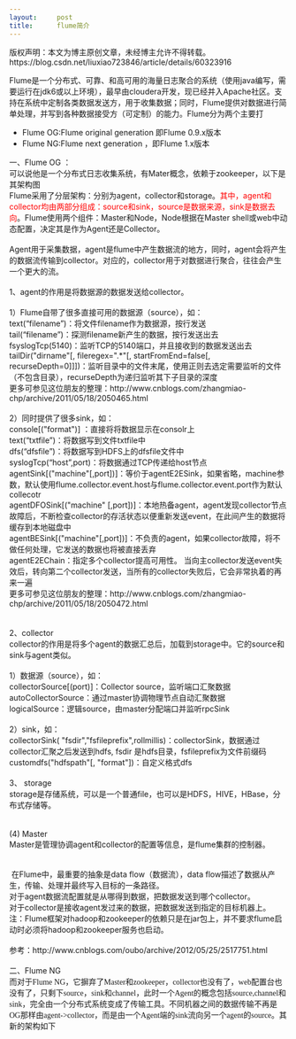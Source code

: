 ```yaml
---
layout:     post
title:      flume简介
---
```

<div id="article_content" class="article_content clearfix csdn-tracking-statistics" data-pid="blog" data-mod="popu_307" data-dsm="post">
								<div class="article-copyright">
					版权声明：本文为博主原创文章，未经博主允许不得转载。					https://blog.csdn.net/liuxiao723846/article/details/60323916				</div>
								            <link rel="stylesheet" href="https://csdnimg.cn/release/phoenix/template/css/ck_htmledit_views-f76675cdea.css">
						<div class="htmledit_views" id="content_views">
                
<p>Flume是一个分布式、可靠、和高可用的海量日志聚合的系统（使用java编写，需要运行在jdk6或以上环境），最早由cloudera开发，现已经并入Apache社区。支持在系统中定制各类数据发送方，用于收集数据；同时，Flume提供对数据进行简单处理，并写到各种数据接受方（可定制）的能力。Flume分为两个主要打</p>
<p></p>
<ul><li>Flume OG:Flume original generation 即Flume 0.9.x版本</li><li>Flume NG:Flume next generation ，即Flume 1.x版本</li></ul><div>一、Flume OG ：</div>
<div>可以说他是一个分布式日志收集系统，有Mater概念，依赖于zookeeper，以下是其架构图</div>
<div><img src="https://img-blog.csdn.net/20170304123727755?watermark/2/text/aHR0cDovL2Jsb2cuY3Nkbi5uZXQvbGl1eGlhbzcyMzg0Ng==/font/5a6L5L2T/fontsize/400/fill/I0JBQkFCMA==/dissolve/70/gravity/Center" alt=""><br></div>
<div>Flume采用了分层架构：分别为agent，collector和storage。<span style="color:#ff0000;">其中，agent和collector均由两部分组成：source和sink，source是数据来源，sink是数据去向</span>。Flume使用两个组件：Master和Node，Node根据在Master shell或web中动态配置，决定其是作为Agent还是Collector。<span></span></div>
<div><br>
Agent用于采集数据，agent是flume中产生数据流的地方，同时，agent会将产生的数据流传输到collector。对应的，collector用于对数据进行聚合，往往会产生一个更大的流。<br></div>
<div><br></div>
<div>1、agent的作用是将数据源的数据发送给collector。<br><br>
1）Flume自带了很多直接可用的数据源（source），如：<br>
text(“filename”)：将文件filename作为数据源，按行发送<br>
tail(“filename”)：探测filename新产生的数据，按行发送出去<br>
fsyslogTcp(5140)：监听TCP的5140端口，并且接收到的数据发送出去<br>
tailDir("dirname"[, fileregex=".*"[, startFromEnd=false[, recurseDepth=0]]])：监听目录中的文件末尾，使用正则去选定需要监听的文件（不包含目录），recurseDepth为递归监听其下子目录的深度<br>
更多可参见这位朋友的整理：http://www.cnblogs.com/zhangmiao-chp/archive/2011/05/18/2050465.html<br><br>
2）同时提供了很多sink，如：<br>
console[("format")] ：直接将将数据显示在consolr上<br>
text(“txtfile”)：将数据写到文件txtfile中<br>
dfs(“dfsfile”)：将数据写到HDFS上的dfsfile文件中<br>
syslogTcp(“host”,port)：将数据通过TCP传递给host节点<br>
agentSink[("machine"[,port])]：等价于agentE2ESink，如果省略，machine参数，默认使用flume.collector.event.host与flume.collector.event.port作为默认collecotr<br>
agentDFOSink[("machine" [,port])]：本地热备agent，agent发现collector节点故障后，不断检查collector的存活状态以便重新发送event，在此间产生的数据将缓存到本地磁盘中<br>
agentBESink[("machine"[,port])]：不负责的agent，如果collector故障，将不做任何处理，它发送的数据也将被直接丢弃<br>
agentE2EChain：指定多个collector提高可用性。 当向主collector发送event失效后，转向第二个collector发送，当所有的collector失败后，它会非常执着的再来一遍<br>
更多可参见这位朋友的整理：http://www.cnblogs.com/zhangmiao-chp/archive/2011/05/18/2050472.html<br><br><br>
2、collector<br>
collector的作用是将多个agent的数据汇总后，加载到storage中。它的source和sink与agent类似。<br><br></div>
<div>1）数据源（source），如：<br>
collectorSource[(port)]：Collector source，监听端口汇聚数据<br>
autoCollectorSource：通过master协调物理节点自动汇聚数据<br>
logicalSource：逻辑source，由master分配端口并监听rpcSink<br><br></div>
<div>2）sink，如：<br>
collectorSink( "fsdir","fsfileprefix",rollmillis)：collectorSink，数据通过collector汇聚之后发送到hdfs, fsdir 是hdfs目录，fsfileprefix为文件前缀码<br>
customdfs("hdfspath"[, "format"])：自定义格式dfs<br><br></div>
<div>3、 storage<br>
storage是存储系统，可以是一个普通file，也可以是HDFS，HIVE，HBase，分布式存储等。<br><br><br>
(4) Master<br>
Master是管理协调agent和collector的配置等信息，是flume集群的控制器。<br><br><br>
 在Flume中，最重要的抽象是data flow（数据流），data flow描述了数据从产生，传输、处理并最终写入目标的一条路径。<br></div>
<div>对于agent数据流配置就是从哪得到数据，把数据发送到哪个collector。<br>
对于collector是接收agent发过来的数据，把数据发送到指定的目标机器上。<br>
注：Flume框架对hadoop和zookeeper的依赖只是在jar包上，并不要求flume启动时必须将hadoop和zookeeper服务也启动。<br></div>
<div><br></div>
<div>参考：http://www.cnblogs.com/oubo/archive/2012/05/25/2517751.html</div>
<div><br></div>
<div>二、Flume NG</div>
<div><span style="font-family:'Microsoft YaHei';font-size:14px;">而对于</span><span style="font-family:'Microsoft YaHei';font-size:14px;">Flume NG</span><span style="font-family:'Microsoft YaHei';font-size:14px;">，它摒弃了Master和zookeeper，collector也没有了，web配置台也没有了，只剩下source，sink和channel，此时一个Agent的概念包括source,channel和sink，完全由一个分布式系统变成了传输工具。不同机器之间的数据传输不再是OG那样由agent-&gt;collector，而是由一个Agent端的sink流向另一个agent的source。其新的架构如下</span><br></div>
<div><span style="font-family:'Microsoft YaHei';font-size:14px;"><img src="https://img-blog.csdn.net/20170304124725100?watermark/2/text/aHR0cDovL2Jsb2cuY3Nkbi5uZXQvbGl1eGlhbzcyMzg0Ng==/font/5a6L5L2T/fontsize/400/fill/I0JBQkFCMA==/dissolve/70/gravity/Center" alt=""><br></span></div>
<div><span style="font-family:'Microsoft YaHei';font-size:14px;"><br></span></div>
<div><span style="font-family:'Microsoft YaHei';font-size:14px;"><img src="https://img-blog.csdn.net/20170304124740803?watermark/2/text/aHR0cDovL2Jsb2cuY3Nkbi5uZXQvbGl1eGlhbzcyMzg0Ng==/font/5a6L5L2T/fontsize/400/fill/I0JBQkFCMA==/dissolve/70/gravity/Center" alt=""><br></span></div>
<p></p>
            </div>
                </div>